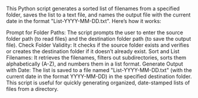This Python script generates a sorted list of filenames from a specified folder, saves the list to a text file, and names the output file with the current date in the format "List-YYYY-MM-DD.txt". Here’s how it works:

Prompt for Folder Paths: The script prompts the user to enter the source folder path (to read files) and the destination folder path (to save the output file).
Check Folder Validity: It checks if the source folder exists and verifies or creates the destination folder if it doesn’t already exist.
Sort and List Filenames: It retrieves the filenames, filters out subdirectories, sorts them alphabetically (A-Z), and numbers them in a list format.
Generate Output with Date: The list is saved to a file named "List-YYYY-MM-DD.txt" (with the current date in the format YYYY-MM-DD) in the specified destination folder.
This script is useful for quickly generating organized, date-stamped lists of files from a directory.

